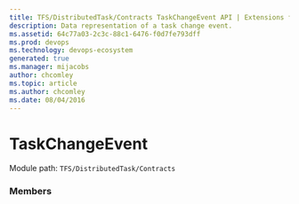 ```yaml
---
title: TFS/DistributedTask/Contracts TaskChangeEvent API | Extensions for Azure DevOps Services
description: Data representation of a task change event.
ms.assetid: 64c77a03-2c3c-88c1-6476-f0d7fe793dff
ms.prod: devops
ms.technology: devops-ecosystem
generated: true
ms.manager: mijacobs
author: chcomley
ms.topic: article
ms.author: chcomley
ms.date: 08/04/2016
---
```


# TaskChangeEvent

Module path: `TFS/DistributedTask/Contracts`


### Members

